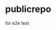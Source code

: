 # publicrepo
for e2e test
























































































































































































































































































































































































































































































































































































































































































































































































































































































































































































































































































































































































































































































































































































































































































































































































































































































































































































































































































































































































































































































































































































































































































































































































































































































































































































































































































































































































































































































































































































































































































































































